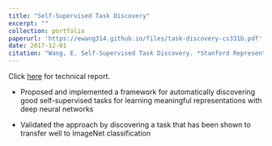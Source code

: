 ```yaml
---
title: "Self-Supervised Task Discovery"
excerpt: ""
collection: portfolio
paperurl: 'https://ewang314.github.io/files/task-discovery-cs331b.pdf'
date: 2017-12-01
citation: "Wang, E. Self-Supervised Task Discovery. *Stanford Representation Learning in Computer Vision (CS 331B) Project*, 2017"
---
```

Click [here](https://ewang314.github.io/files/task-discovery-cs331b.pdf) for technical report.

* Proposed and implemented a framework for automatically discovering good
self-supervised tasks for learning meaningful representations with deep neural
networks

* Validated the approach by discovering a task that has been shown to transfer
well to ImageNet classification
